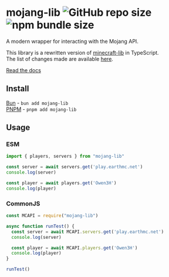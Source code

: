 # mojang-lib ![GitHub repo size](https://img.shields.io/github/repo-size/Owen3H/mojang-lib) ![npm bundle size](https://img.shields.io/bundlephobia/minzip/mojang-lib?label=minzip)

A modern wrapper for interacting with the Mojang API.<br><p>
This library is a rewritten version of [minecraft-lib](https://github.com/Emrio/minecraft-js) in TypeScript.<br>
The list of changes made are available [here](/CHANGES.md).

[Read the docs](https://owen3h.github.io/mojang-lib)

## Install
[Bun](https://bun.sh) - `bun add mojang-lib`\
[PNPM](https://pnpm.io/installation#using-npm) - `pnpm add mojang-lib`

## Usage

### ESM
```js
import { players, servers } from "mojang-lib"

const server = await servers.get('play.earthmc.net')
console.log(server)

const player = await players.get('Owen3H')
console.log(player)
```

### CommonJS
```js
const MCAPI = require("mojang-lib")

async function runTest() {
  const server = await MCAPI.servers.get('play.earthmc.net')
  console.log(server)

  const player = await MCAPI.players.get('Owen3H')
  console.log(player)
}

runTest()
```
